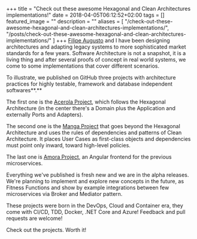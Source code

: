 +++
title =  "Check out these awesome Hexagonal and Clean Architectures implementations!"
date = 2018-04-05T06:12:52+02:00
tags = []
featured_image = ""
description = ""
aliases = [
    "/check-out-these-awesome-hexagonal-and-clean-architectures-implementations/",
    "/posts/check-out-these-awesome-hexagonal-and-clean-architectures-implementations/"
]
+++
[Filipe Augusto](https://www.linkedin.com/in/filipe-augusto-lima-de-souza-95a16833/) and I have been designing architectures and adapting legacy systems to more sophisticated market standards for a few years. Software Architecture is not a snapshot, it is a living thing and after several proofs of concept in real world systems, we come to some implementations that cover different scenarios.

To illustrate, we published on GitHub three projects with architecture practices for highly testable, framework and database independent softwares**.**

The first one is the [Acerola Project](https://github.com/ivanpaulovich/acerola/), which follows the Hexagonal Architecture (in the center there's a Domain plus the Application and externally Ports and Adapters).

The second one is the [Manga Project](https://github.com/ivanpaulovich/manga/) that goes beyond the Hexagonal Architecture and uses the rules of dependencies and patterns of Clean Architecture. It places User Cases as first-class objects and dependencies must point only inward, toward high-level policies.

The last one is [Amora Project](https://github.com/ivanpaulovich/amora/), an Angular frontend for the previous microservices.

Everything we've published is fresh new and we are in the alpha releases. We're planning to implement and explore new concepts in the future, as Fitness Functions and show by example integrations between few microservices via Broker and Mediator pattern.

These projects were born in the DevOps, Cloud and Container era, they come with CI/CD, TDD, Docker, .NET Core and Azure! Feedback and pull requests are welcome!

Check out the projects. Worth it!